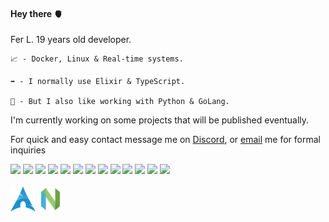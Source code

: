 #### Hey there 🫀
Fer L. 19 years old developer.

	📈 - Docker, Linux & Real-time systems.

	➡️ - I normally use Elixir & TypeScript.
	
	📁 - But I also like working with Python & GoLang.

I'm currently working on some projects that will be published eventually.

For quick and easy contact message me on [Discord](https://discord.com/users/361159575036231691), or [email](mailto:afriguez@gmail.com) me for formal inquiries

<div>
  <img src="https://skillicons.dev/icons?i=docker" />
  <img src="https://skillicons.dev/icons?i=linux" />
  <img src="https://skillicons.dev/icons?i=bash" />

  <img src="https://skillicons.dev/icons?i=mongo" />
  <img src="https://skillicons.dev/icons?i=postgres" />
  <img src="https://skillicons.dev/icons?i=redis" />
  <img src="https://skillicons.dev/icons?i=firebase" />

  <img src="https://skillicons.dev/icons?i=react" />
	
  <img src="https://skillicons.dev/icons?i=go" />
  <img src="https://skillicons.dev/icons?i=kotlin" />
  <img src="https://skillicons.dev/icons?i=py" />
  <img src="https://skillicons.dev/icons?i=elixir" />
  <img src="https://skillicons.dev/icons?i=ts" />
</div>

<br />

<div>
  <img alt="ArchLinux" width="40px" src="https://github.com/afriguez/afriguez/blob/master/archlinux.png">
  <img alt="Neovim" width="40px" src="https://github.com/afriguez/afriguez/blob/master/neovim.png">
</div>
